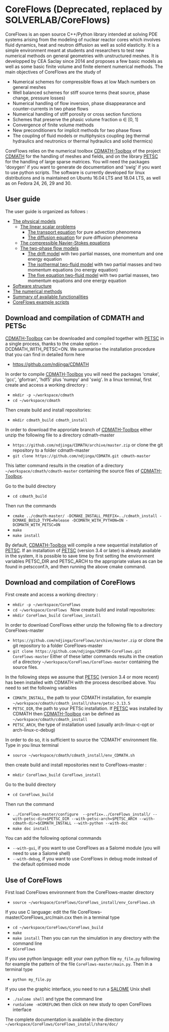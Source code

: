 CoreFlows (Deprecated, replaced by SOLVERLAB/CoreFlows)
================

CoreFlows is an open source C++/Python library intended at solving PDE systems
arising from the modeling of nuclear reactor cores which involves fluid dynamics, heat and neutron diffusion as well as solid elasticity. It
is a simple environment meant at students and researchers to test new numerical
methods on general geometries with unstructured meshes. It is developped by
CEA Saclay since 2014 and proposes a few basic models as well as some basic finite volume and finite element numerical methods. 
The main objectives of CoreFlows are the study of

- Numerical schemes for compressible flows at low Mach numbers on general meshes
- Well balanced schemes for stiff source terms (heat source, phase change, pressure losses)
- Numerical handling of flow inversion, phase disappearance and counter-currents in two phase flows
- Numerical handling of stiff porosity or cross section functions
- Schemes that preserve the phasic volume fraction α ∈ [0, 1]
- Convergence of finite volume methods
- New preconditioners for implicit methods for two phase flows
- The coupling of fluid models or multiphysics coupling (eg thermal hydraulics and neutronics or thermal hydraulics and solid thermics)

CoreFlows relies on the numerical toolbox [CDMATH-Toolbox](https://github.com/ndjinga/CDMATH) of the project [CDMATH](http://cdmath.jimdo.com) for the handling of meshes and fields, and on the library [PETSC](https://www.mcs.anl.gov/petsc/) for the handling of large sparse matrices.
You will need the packages 'doxygen' if you want to generate de documentation and 'swig' if you want to use python scripts.  The software is currently developed for linux distributions and is maintained on Ubuntu 16.04 LTS and 18.04 LTS, as well as on Fedora 24, 26, 29 and 30.

User guide
----------
The user guide is organized as follows :
- [The physical models](./Documentation/PhysicalModels.md)
    - [The linear scalar problems](./Documentation/PhysicalModels/ScalarModelsPage.ipynb)
        - [The transport equation](./Documentation/PhysicalModels/TransportEq.ipynb) for pure advection phenomena
        - [The diffusion equation](./Documentation/PhysicalModels/DiffusionEq.ipynb) for pure diffusion phenomena
    - [The compressible Navier-Stokes equations](./Documentation/PhysicalModels/NSModelsPage.ipynb)
    - [The two-phase flow models](./Documentation/PhysicalModels/TwoPhasePage.ipynb)
        - [The drift model](./Documentation/PhysicalModels/TwoPhase/DriftModelPage.ipynb) with two partial masses, one momentum and one energy equation
        - [The isothermal two-fluid model](./Documentation/PhysicalModels/TwoPhase/IsothermalPage.ipynb) with two partial masses and two momentum equations (no energy equation)
        - [The five equation two-fluid model](./Documentation/PhysicalModels/TwoPhase/FiveEqPage.ipynb) with two partial masses, two momentum equations and one energy equation
- [Software structure](Documentation/software.md)
- [The numerical methods](Documentation/numericalPage.ipynb)
- [Summary of  available functionalities](Documentation/functionalities.ipynb)
- [CoreFlows example scripts](Documentation/examples.md)

Download and compilation of CDMATH and PETSc
--------------------------------------------
[CDMATH-Toolbox](https://github.com/ndjinga/CDMATH) can be downloaded and compiled together with [PETSC](https://www.mcs.anl.gov/petsc/) in a single process, thanks to the cmake option -DCDMATH_WITH_PETSC=ON.
We summarise the installation procedure that you can find in detailed form here
- https://github.com/ndjinga/CDMATH

In order to compile [CDMATH-Toolbox](https://github.com/ndjinga/CDMATH) you will need the packages 'cmake', 'gcc', 'gfortran', 'hdf5' plus 'numpy' and 'swig'.
In a linux terminal, first create and access a working directory :
- `mkdir -p ~/workspace/cdmath `
- `cd ~/workspace/cdmath `

Then create build and install repositories:
- `mkdir cdmath_build cdmath_install `

In order to download the approriate branch of [CDMATH-Toolbox](https://github.com/ndjinga/CDMATH) either unzip the following file to a directory cdmath-master
- `https://github.com/ndjinga/CDMATH/archive/master.zip`
or clone the git repository to a folder cdmath-master
- `git clone https://github.com/ndjinga/CDMATH.git cdmath-master`

This latter command results in the creation of a directory `~/workspace/cdmath/cdmath-master` containing the source files of [CDMATH-Toolbox](https://github.com/ndjinga/CDMATH).

Go to the build directory
- `cd cdmath_build `

Then run the commands
- `cmake ../cdmath-master/ -DCMAKE_INSTALL_PREFIX=../cdmath_install -DCMAKE_BUILD_TYPE=Release -DCDMATH_WITH_PYTHON=ON -DCDMATH_WITH_PETSC=ON`
- `make`
- `make install`

By default, [CDMATH-Toolbox](https://github.com/ndjinga/CDMATH) will compile a new sequential installation of [PETSC](https://www.mcs.anl.gov/petsc/). If an installation of [PETSC](https://www.mcs.anl.gov/petsc/) (version 3.4 or later) is already available in the system, it is possible to save time by first setting the environment variables PETSC_DIR and PETSC_ARCH to the appropriate values as can be found in petscconf.h, and then running the above cmake command.

Download and compilation of CoreFlows
---------------------------------------------
First create and access a working directory :
- `mkdir -p ~/workspace/CoreFlows `
- `cd ~/workspace/CoreFlows `
Now create build and install repositories:
- `mkdir CoreFlows_build CoreFlows_install `

In order to download CoreFlows either unzip the following file to a directory CoreFlows-master
- `https://github.com/ndjinga/CoreFlows/archive/master.zip`
or clone the git repository to a folder CoreFlows-master
- `git clone https://github.com/ndjinga/CDMATH-CoreFlows.git CoreFlows-master`
Either of these latter commands results in the creation of a directory `~/workspace/CoreFlows/CoreFlows-master`  containing the source files.

In the following steps we assume that [PETSC](https://www.mcs.anl.gov/petsc/) (version 3.4 or more recent) has been installed with CDMATH with the process described above.
You need to set the following variables 
- `CDMATH_INSTALL`, the path to your CDMATH installation, for example  `~/workspace/cdmath/cdmath_install/share/petsc-3.13.5 `
- `PETSC_DIR`, the path to your PETSc installation. If [PETSC](https://www.mcs.anl.gov/petsc/) was installed by CDMATH then [CDMATH-Toolbox](https://github.com/ndjinga/CDMATH) can be defined as `~/workspace/cdmath/cdmath_install`
- `PETSC_ARCH`, the type of installation used (usually arch-linux-c-opt or arch-linux-c-debug)

In order to do so, it is sufficient to source the 'CDMATH' environment file. Type in you linux terminal
- `source ~/workspace/cdmath/cdmath_install/env_CDMATH.sh`

then create build and install repositories next to CoreFlows-master :
- `mkdir CoreFlows_build CoreFlows_install`

Go to the build directory
- `cd CoreFlows_build `

Then run the command
- `../CoreFlows-master/configure  --prefix=../CoreFlows_install/ --with-petsc-dir=$PETSC_DIR --with-petsc-arch=$PETSC_ARCH --with-cdmath-dir=$CDMATH_INSTALL --with-python --with-doc`
- `make doc install`

You can add the following optional commands
- `--with-gui`, if you want to use CoreFlows as a Salomé module (you will need to use a Salomé shell)
- `--with-debug`, if you want to use CoreFlows in debug mode instead of the default optimised mode

Use of CoreFlows
-----------------------
First load CoreFlows environment from the CoreFlows-master directory
- `source ~/workspace/CoreFlows/CoreFlows_install/env_CoreFlows.sh `

If you use C language: edit the file CoreFlows-master/CoreFlows_src/main.cxx then in a terminal type
- `cd ~/workspace/CoreFlows/CoreFlows_build  `
- `make`
- `make install`
Then you can run the simulation in any directory with the command line
- `$CoreFlows `

If you use python language: edit your own python file `my_file.py` following for example the pattern of the file `CoreFlows-master/main.py`. Then in a terminal type
- `python my_file.py `

If you use the graphic interface, you need to run a [SALOME](https://www.salome-platform.org/) Unix shell 
- `./salome shell`
and type the command line
- `runSalome -mCOREFLOWS`
then click on new study to open CoreFlows interface

The complete documentation is available in the directory `~/workspace/CoreFlows/CoreFlows_install/share/doc/`
